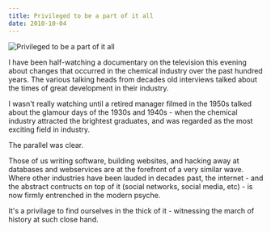 ```yaml
---
title: Privileged to be a part of it all
date: 2010-10-04
---
```


![Privileged to be a part of it all](https://source.unsplash.com/di8ognBauG0/1600x900)

I have been half-watching a documentary on the television this evening about changes that occurred in the chemical industry over the past hundred years. The various talking heads from decades old interviews talked about the times of great development in their industry.

I wasn't really watching until a retired manager filmed in the 1950s talked about the glamour days of the 1930s and 1940s - when the chemical industry attracted the brightest graduates, and was regarded as the most exciting field in industry.

The parallel was clear.

Those of us writing software, building websites, and hacking away at databases and webservices are at the forefront of a very similar wave. Where other industries have been lauded in decades past, the internet - and the abstract contructs on top of it (social networks, social media, etc) - is now firmly entrenched in the modern psyche.

It's a privilage to find ourselves in the thick of it - witnessing the march of history at such close hand.